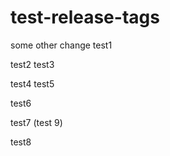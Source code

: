 # test-release-tags

some other change
test1

test2
test3

test4
test5

test6

test7 (test 9)

test8
